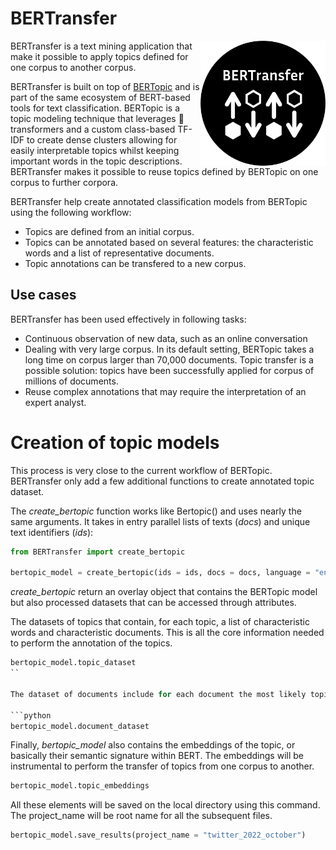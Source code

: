 # BERTransfer
<img src="https://raw.githubusercontent.com/Pclanglais/BERTransfer/main/BERTransfer.png" style="float:right;" alt="Bertransfer logo"  width="200"/>

BERTransfer is a text mining application that make it possible to apply topics defined for one corpus to another corpus.

BERTransfer is built on top of [BERTopic](https://github.com/MaartenGr/BERTopic) and is part of the same ecosystem of BERT-based tools for text classification. BERTopic is a topic modeling technique that leverages 🤗 transformers and a custom class-based TF-IDF to create dense clusters allowing for easily interpretable topics whilst keeping important words in the topic descriptions. BERTransfer makes it possible to reuse topics defined by BERTopic on one corpus to further corpora. 

BERTransfer help create annotated classification models from BERTopic using the following workflow:
* Topics are defined from an initial corpus.
* Topics can be annotated based on several features: the characteristic words and a list of representative documents.
* Topic annotations can be transfered to a new corpus.

## Use cases

BERTransfer has been used effectively in following tasks:
* Continuous observation of new data, such as an online conversation
* Dealing with very large corpus. In its default setting, BERTopic takes a long time on corpus larger than 70,000 documents. Topic transfer is a possible solution: topics have been successfully applied for corpus of millions of documents.
* Reuse complex annotations that may require the interpretation of an expert analyst.

# Creation of topic models

This process is very close to the current workflow of BERTopic. BERTransfer only add a few additional functions to create annotated topic dataset.

The *create_bertopic* function works like Bertopic() and uses nearly the same arguments. It takes in entry parallel lists of texts (*docs*) and unique text identifiers (*ids*):

```python
from BERTransfer import create_bertopic

bertopic_model = create_bertopic(ids = ids, docs = docs, language = "english")
```

*create_bertopic* return an overlay object that contains the BERTopic model but also processed datasets that can be accessed through attributes. 

The datasets of topics that contain, for each topic, a list of characteristic words and characteristic documents. This is all the core information needed to perform the annotation of the topics.

```python
bertopic_model.topic_dataset
``

The dataset of documents include for each document the most likely topic and their associated probability. Associating the document with more detailed metadata may also help to identify relevant trends for the annotation (for instance the exclusive association of a topic to a specific event in a corpus based on social network.

```python
bertopic_model.document_dataset
```

Finally, *bertopic_model* also contains the embeddings of the topic, or basically their semantic signature within BERT. The embeddings will be instrumental to perform the transfer of topics from one corpus to another.

```python
bertopic_model.topic_embeddings
```

All these elements will be saved on the local directory using this command. The  project_name will be root name for all the subsequent files.

```python
bertopic_model.save_results(project_name = "twitter_2022_october")
```

